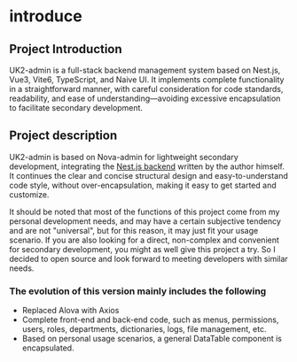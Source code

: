 # introduce

## Project Introduction

UK2-admin is a full-stack backend management system based on Nest.js, Vue3, Vite6, TypeScript, and Naive UI. It implements complete functionality in a straightforward manner, with careful consideration for code standards, readability, and ease of understanding—avoiding excessive encapsulation to facilitate secondary development.

## Project description

UK2-admin is based on Nova-admin for lightweight secondary development, integrating the [Nest.js backend](https://github.com/akizono/uk2-admin-nest) written by the author himself. It continues the clear and concise structural design and easy-to-understand code style, without over-encapsulation, making it easy to get started and customize.

It should be noted that most of the functions of this project come from my personal development needs, and may have a certain subjective tendency and are not "universal", but for this reason, it may just fit your usage scenario. If you are also looking for a direct, non-complex and convenient for secondary development, you might as well give this project a try. So I decided to open source and look forward to meeting developers with similar needs.

### The evolution of this version mainly includes the following

- Replaced Alova with Axios
- Complete front-end and back-end code, such as menus, permissions, users, roles, departments, dictionaries, logs, file management, etc.
- Based on personal usage scenarios, a general DataTable component is encapsulated.
